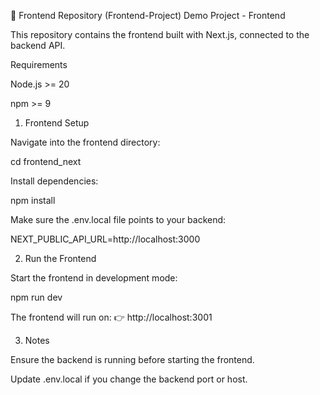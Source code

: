 📂 Frontend Repository (Frontend-Project)
Demo Project - Frontend

This repository contains the frontend built with Next.js, connected to the backend API.

Requirements

Node.js >= 20

npm >= 9

1. Frontend Setup

Navigate into the frontend directory:

cd frontend_next


Install dependencies:

npm install


Make sure the .env.local file points to your backend:

NEXT_PUBLIC_API_URL=http://localhost:3000

2. Run the Frontend

Start the frontend in development mode:

npm run dev


The frontend will run on:
👉 http://localhost:3001

3. Notes

Ensure the backend is running before starting the frontend.

Update .env.local if you change the backend port or host.
